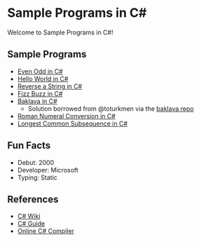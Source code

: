 # Sample Programs in C#

Welcome to Sample Programs in C#!

## Sample Programs

- [Even Odd in C#][12]
- [Hello World in C#][2]
- [Reverse a String in C#][3]
- [Fizz Buzz in C#][4]
- [Baklava in C#][8]
  - Solution borrowed from @toturkmen via the [baklava repo][1]
- [Roman Numeral Conversion in C#][9]
- [Longest Common Subsequence in C#][10]

## Fun Facts

- Debut: 2000
- Developer: Microsoft
- Typing: Static

## References

- [C# Wiki][5]
- [C# Guide][6]
- [Online C# Compiler][7]

[1]: https://github.com/toturkmen/baklava
[2]: https://therenegadecoder.com/code/hello-world-in-c-sharp/
[3]: https://github.com/jrg94/sample-programs/issues/80
[4]: https://github.com/TheRenegadeCoder/sample-programs/issues/351
[5]: https://en.wikipedia.org/wiki/C_Sharp_(programming_language)
[6]: https://docs.microsoft.com/en-us/dotnet/csharp/
[7]: https://www.jdoodle.com/compile-c-sharp-online
[8]: https://github.com/TheRenegadeCoder/sample-programs/issues/423
[9]: https://github.com/TheRenegadeCoder/sample-programs/issues/593
[10]: https://github.com/TheRenegadeCoder/sample-programs/issues/642
[12]: https://github.com/TheRenegadeCoder/sample-programs/issues/889
